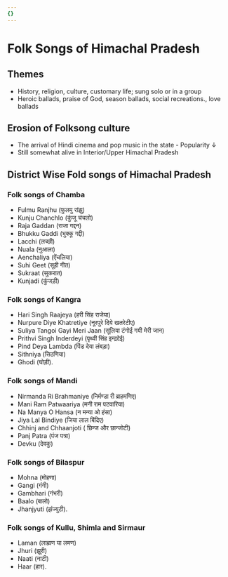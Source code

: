 ```yaml
---
{}
---
```

   
# Folk Songs of Himachal Pradesh   
## Themes   
* History, religion, culture, customary life; sung solo or in a group   
* Heroic ballads, praise of God, season ballads, social recreations., love ballads   
## Erosion of Folksong culture   
* The arrival of Hindi cinema and pop music in the state - Popularity ↓   
* Still somewhat alive in Interior/Upper Himachal Pradesh   
## District Wise Fold songs of Himachal Pradesh   
### Folk songs of Chamba   
* Fulmu Ranjhu (फुलमु रांझु)   
* Kunju Chanchlo (कुंजू चंचलो)   
* Raja Gaddan (राजा गद्दन)   
* Bhukku Gaddi (भुक्कू गद्दी)   
* Lacchi (लच्छी)   
* Nuala (नुआला)   
* Aenchaliya (ऐंचलिया)   
* Suhi Geet (सूही गीत)   
* Sukraat (सुकरात)   
* Kunjadi (कुंजड़ी)   
### Folk songs of Kangra   
* Hari Singh Raajeya (हरी सिंह राजेया)   
* Nurpure Diye Khatretiye (नूरपुरे दिये खतरेटीए)   
* Suliya Tangoi Gayi Meri Jaan (सूलिया टंगोई गयी मेरी जान)   
* Prithvi Singh Inderdeyi (पृथ्वी सिंह इन्द्रदेई)   
* Pind Deya Lambda (पिंड देया लंबड़ा)   
* Sithniya (सिठणिया)   
* Ghodi (घोड़ी).   
### Folk songs of Mandi   
* Nirmanda Ri Brahmaniye (निर्मण्डा री ब्राहमणिए)   
* Mani Ram Patwaariya (मनी राम पटवारिया)   
* Na Manya O Hansa (न मन्या ओ हंसा)   
* Jiya Lal Bindiye (जिया लाल बिंदिए)   
* Chhinj and Chhaanjoti ( छिन्ज और छान्जोटी)   
* Panj Patra (पंज पत्रा)   
* Devku (देवकु)   
### Folk songs of Bilaspur   
* Mohna (मोहणा)   
* Gangi (गंगी)   
* Gambhari (गंभरी)   
* Baalo (बालो)   
* Jhanjyuti (झंज्युटी).   
### Folk songs of Kullu, Shimla and Sirmaur   
* Laman (लाह्मण या लमण)   
* Jhuri (झूरी)   
* Naati (नाटी)   
* Haar (हार).